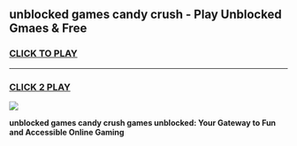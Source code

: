 
## unblocked games candy crush - Play Unblocked Gmaes & Free
<h3>
<a href="https://premium.freeplayer.one?title=unblocked_games_candy_crush&ref=20F">CLICK TO PLAY</a></h3>
<hr>

<h3>
<a href="https://premium.freeplayer.one?title=unblocked_games_candy_crush&ref=20F">CLICK 2 PLAY</a>
  
</h3>

<a href="https://premium.freeplayer.one?title=unblocked_games_candy_crush&ref=20F/"><img src="https://clearcache.store/games.png"></a>


**unblocked games candy crush games unblocked: Your Gateway to Fun and Accessible Online Gaming**
